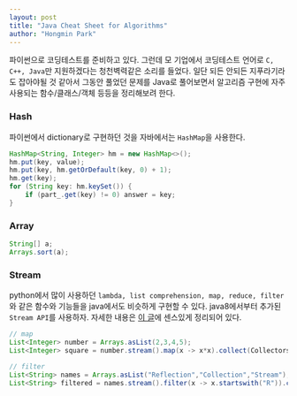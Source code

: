 ```yaml
---
layout: post
title: "Java Cheat Sheet for Algorithms"
author: "Hongmin Park"
---
```


파이썬으로 코딩테스트를 준비하고 있다. 그런데 모 기업에서 코딩테스트 언어로 `C, C++, Java`만 지원하겠다는 
청천벽력같은 소리를 들었다. 
일단 되든 안되든 지푸라기라도 잡아야될 것 같아서 그동안 풀었던 문제를 Java로 풀어보면서 알고리즘 구현에 
자주 사용되는 함수/클래스/객체 등등을 정리해보려 한다. 

### Hash
파이썬에서 dictionary로 구현하던 것을 자바에서는 `HashMap`을 사용한다. 
```java
HashMap<String, Integer> hm = new HashMap<>();
hm.put(key, value);
hm.put(key, hm.getOrDefault(key, 0) + 1);
hm.get(key);
for (String key: hm.keySet()) {
    if (part_.get(key) != 0) answer = key;
}
```

### Array
```java
String[] a;
Arrays.sort(a);
```

### Stream
python에서 많이 사용하던 `lambda, list comprehension, map, reduce, filter` 와 같은 함수와 기능들을 
java에서도 비슷하게 구현할 수 있다. java8에서부터 추가된 `Stream API`를 사용하자. 
자세한 내용은 [이 글](https://www.geeksforgeeks.org/stream-in-java/)에 센스있게 정리되어 있다.
```Java
// map
List<Integer> number = Arrays.asList(2,3,4,5);
List<Integer> square = number.stream().map(x -> x*x).collect(Collectors.toList());

// filter
List<String> names = Arrays.asList("Reflection","Collection","Stream");
List<String> filtered = names.stream().filter(x -> x.startswith("R")).collect(Collectors.toList());
```
